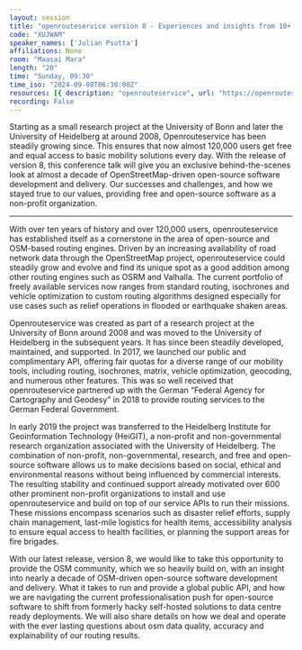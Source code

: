 ```yaml
---
layout: session
title: "openrouteservice version 8 - Experiences and insights from 10+ years of running and providing a global OSM-driven, free and open-source routing engine"
code: "XUJWAM"
speaker_names: ['Julian Psotta']
affiliations: None
room: "Maasai Mara"
length: "20"
time: "Sunday, 09:30"
time_iso: "2024-09-08T06:30:00Z"
resources: [{ description: "openrouteservice", url: "https://openrouteservice.org" },{ description: "HeiGIT", url: "https://heigit.org" },{ description: "openrouteservice GitHub Code", url: "https://github.com/GIScience/openrouteservice" }]
recording: False
---
```


Starting as a small research project at the University of Bonn and later the University of Heidelberg at around 2008, Openrouteservice has been steadily growing since. This ensures that now almost 120,000 users get free and equal access to basic mobility solutions every day. With the release of version 8, this conference talk will give you an exclusive behind-the-scenes look at almost a decade of OpenStreetMap-driven open-source software development and delivery. Our successes and challenges, and how we stayed true to our values, providing free and open-source software as a non-profit organization.

<hr>

With over ten years of history and over 120,000 users, openrouteservice has established itself as a cornerstone in the area of open-source and OSM-based routing engines. Driven by an increasing availability of road network data through the OpenStreetMap project, openrouteservice could steadily grow and evolve and find its unique spot as a good addition among other routing engines such as OSRM and Valhalla. The current portfolio of freely available services now ranges from standard routing, isochrones and vehicle optimization to custom routing algorithms designed especially for use cases such as relief operations in flooded or earthquake shaken areas.

Openrouteservice was created as part of a research project at the University of Bonn around 2008 and was moved to the University of Heidelberg in the subsequent years. It has since been steadily developed, maintained, and supported.  In 2017, we launched our public and complimentary API, offering fair quotas for a diverse range of our mobility tools, including routing, isochrones, matrix, vehicle optimization, geocoding, and numerous other features. This was so well received that openrouteservice partnered up with the German “Federal Agency for Cartography and Geodesy” in 2018 to provide routing services to the German Federal Government.

In early 2019 the project was transferred to the Heidelberg Institute for Geoinformation Technology (HeiGIT), a non-profit and non-governmental research organization associated with the University of Heidelberg. The combination of non-profit, non-governmental, research, and free and open-source software allows us to make decisions based on social, ethical and environmental reasons without being influenced by commercial interests. The resulting stability and continued support already motivated over 600 other prominent non-profit organizations to install and use openrouteservice and build on top of our service APIs to run their missions. These missions encompass scenarios such as disaster relief efforts, supply chain management, last-mile logistics for health items, accessibility analysis to ensure equal access to health facilities, or planning the support areas for fire brigades.

With our latest release, version 8, we would like to take this opportunity to provide the OSM community, which we so heavily build on, with an insight into nearly a decade of OSM-driven open-source software development and delivery. What it takes to run and provide a global public API, and how we are navigating the current professionalisation push for open-source software to shift from formerly hacky self-hosted solutions to data centre ready deployments. We will also share details on how we deal and operate with the ever lasting questions about osm data quality, accuracy and explainability of our routing results.

